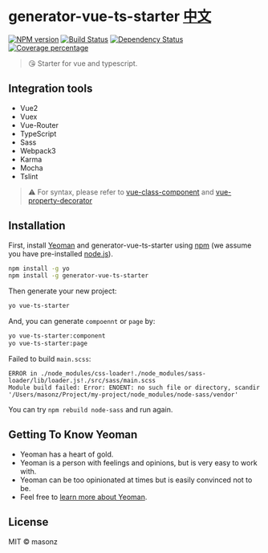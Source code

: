 # generator-vue-ts-starter [中文](./README_zh_cn.md)
[![NPM version][npm-image]][npm-url] [![Build Status][travis-image]][travis-url] [![Dependency Status][daviddm-image]][daviddm-url] [![Coverage percentage][coveralls-image]][coveralls-url]
> 😘 Starter for vue and typescript.

## Integration tools

 * Vue2
 * Vuex
 * Vue-Router
 * TypeScript
 * Sass
 * Webpack3
 * Karma
 * Mocha
 * Tslint

> ⚠ For syntax, please refer to [vue-class-component](https://github.com/vuejs/vue-class-component) and [vue-property-decorator](https://github.com/kaorun343/vue-property-decorator)

## Installation

First, install [Yeoman](http://yeoman.io) and generator-vue-ts-starter using [npm](https://www.npmjs.com/) (we assume you have pre-installed [node.js](https://nodejs.org/)).

```bash
npm install -g yo
npm install -g generator-vue-ts-starter
```

Then generate your new project:

```bash
yo vue-ts-starter
```

And, you can generate `compoennt` or `page` by:

```bash
yo vue-ts-starter:component
yo vue-ts-starter:page
```

Failed to build `main.scss`:
```
ERROR in ./node_modules/css-loader!./node_modules/sass-loader/lib/loader.js!./src/sass/main.scss
Module build failed: Error: ENOENT: no such file or directory, scandir '/Users/masonz/Project/my-project/node_modules/node-sass/vendor'
```
You can try `npm rebuild node-sass` and run again.

## Getting To Know Yeoman

 * Yeoman has a heart of gold.
 * Yeoman is a person with feelings and opinions, but is very easy to work with.
 * Yeoman can be too opinionated at times but is easily convinced not to be.
 * Feel free to [learn more about Yeoman](http://yeoman.io/).

## License

MIT © masonz

[npm-image]: https://badge.fury.io/js/generator-vue-ts-starter.svg
[npm-url]: https://npmjs.org/package/generator-vue-ts-starter
[travis-image]: https://travis-ci.org/masonz/generator-vue-ts-starter.svg?branch=master
[travis-url]: https://travis-ci.org/masonz/generator-vue-ts-starter
[daviddm-image]: https://david-dm.org/masonz/generator-vue-ts-starter.svg?theme=shields.io
[daviddm-url]: https://david-dm.org/masonz/generator-vue-ts-starter
[coveralls-image]: https://coveralls.io/repos/masonz/generator-vue-ts-starter/badge.svg
[coveralls-url]: https://coveralls.io/r/masonz/generator-vue-ts-starter
